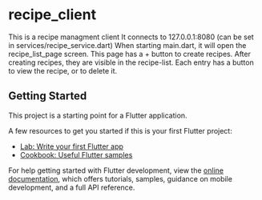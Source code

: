 # recipe_client

This is a recipe managment client
It connects to 127.0.0.1:8080 (can be set in services/recipe_service.dart)
When starting main.dart, it will open the recipe_list_page screen.
This page has a + button to create recipes.
After creating recipes, they are visible in the recipe-list. 
Each entry has a button to view the recipe, or to delete it.

## Getting Started

This project is a starting point for a Flutter application.

A few resources to get you started if this is your first Flutter project:

- [Lab: Write your first Flutter app](https://docs.flutter.dev/get-started/codelab)
- [Cookbook: Useful Flutter samples](https://docs.flutter.dev/cookbook)

For help getting started with Flutter development, view the
[online documentation](https://docs.flutter.dev/), which offers tutorials,
samples, guidance on mobile development, and a full API reference.
